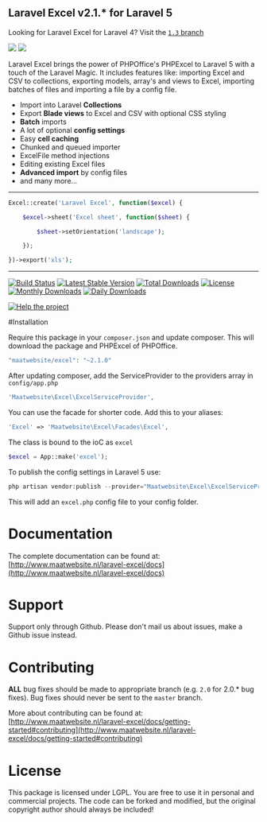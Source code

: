 ## Laravel Excel v2.1.* for Laravel 5

Looking for Laravel Excel for Laravel 4? Visit the [`1.3` branch](https://github.com/Maatwebsite/Laravel-Excel/tree/1.3)

[<img src="http://www.maatwebsite.nl/img/excel_banner.jpg"/>](http://www.maatwebsite.nl/laravel-excel/docs)
[<img src="https://cloud.githubusercontent.com/assets/7728097/6332170/1b495af2-bb84-11e4-9a93-34a9abc01840.jpg"/>](http://www.maatwebsite.nl/vacature-php-programmeur-maastricht)

Laravel Excel brings the power of PHPOffice's PHPExcel to Laravel 5 with a touch of the Laravel Magic. It includes features like: importing Excel and CSV to collections, exporting models, array's and views to Excel, importing batches of files and importing a file by a config file.

- Import into Laravel **Collections**
- Export **Blade views** to Excel and CSV with optional CSS styling
- **Batch** imports
- A lot of optional **config settings**
- Easy **cell caching**
- Chunked and queued importer
- ExcelFile method injections
- Editing existing Excel files
- **Advanced import** by config files
- and many more...

---

```php
Excel::create('Laravel Excel', function($excel) {

    $excel->sheet('Excel sheet', function($sheet) {

        $sheet->setOrientation('landscape');

    });

})->export('xls');
```

---

[![Build Status](https://travis-ci.org/Maatwebsite/Laravel-Excel.svg?branch=master)](https://travis-ci.org/Maatwebsite/Laravel-Excel)
[![Latest Stable Version](https://poser.pugx.org/maatwebsite/excel/v/stable.png)](https://packagist.org/packages/maatwebsite/excel) [![Total Downloads](https://poser.pugx.org/maatwebsite/excel/downloads.png)](https://packagist.org/packages/maatwebsite/excel)  [![License](https://poser.pugx.org/maatwebsite/excel/license.png)](https://packagist.org/packages/maatwebsite/excel)
[![Monthly Downloads](https://poser.pugx.org/maatwebsite/excel/d/monthly.png)](https://packagist.org/packages/maatwebsite/excel)
[![Daily Downloads](https://poser.pugx.org/maatwebsite/excel/d/daily.png)](https://packagist.org/packages/maatwebsite/excel)

[![Help the project](http://www.pledgie.com/campaigns/30385.png?skin_name=chrome)](http://pledgie.com/campaigns/30385)

#Installation

Require this package in your `composer.json` and update composer. This will download the package and PHPExcel of PHPOffice.

```php
"maatwebsite/excel": "~2.1.0"
```

After updating composer, add the ServiceProvider to the providers array in `config/app.php`

```php
'Maatwebsite\Excel\ExcelServiceProvider',
```

You can use the facade for shorter code. Add this to your aliases:

```php
'Excel' => 'Maatwebsite\Excel\Facades\Excel',
```

The class is bound to the ioC as `excel`

```php
$excel = App::make('excel');
```

To publish the config settings in Laravel 5 use:

```php
php artisan vendor:publish --provider="Maatwebsite\Excel\ExcelServiceProvider"
```

This will add an `excel.php` config file to your config folder.

# Documentation

The complete documentation can be found at: [http://www.maatwebsite.nl/laravel-excel/docs](http://www.maatwebsite.nl/laravel-excel/docs)

# Support

Support only through Github. Please don't mail us about issues, make a Github issue instead.

# Contributing

**ALL** bug fixes should be made to appropriate branch (e.g. `2.0` for 2.0.* bug fixes). Bug fixes should never be sent to the `master` branch.

More about contributing can be found at: [http://www.maatwebsite.nl/laravel-excel/docs/getting-started#contributing](http://www.maatwebsite.nl/laravel-excel/docs/getting-started#contributing)

# License

This package is licensed under LGPL. You are free to use it in personal and commercial projects. The code can be forked and modified, but the original copyright author should always be included!
